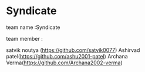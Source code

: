 # Syndicate

team name :Syndicate

team member :

satvik noutya (https://github.com/satvik0077)
Ashirvad patel(https://github.com/ashu2001-patel)
Archana Verma(https://github.com/Archana2002-verma)
